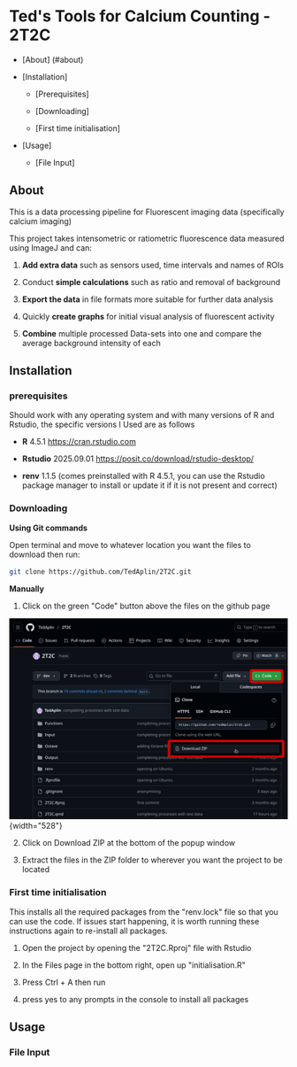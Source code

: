 # Ted's Tools for Calcium Counting - 2T2C

-   [About] (#about)

-   [Installation]

    -   [Prerequisites]

    -   [Downloading]

    -   [First time initialisation]

-   [Usage]

    -   [File Input]

## About

This is a data processing pipeline for Fluorescent imaging data (specifically calcium imaging)

This project takes intensometric or ratiometric fluorescence data measured using ImageJ and can:

1.  **Add extra data** such as sensors used, time intervals and names of ROIs

2.  Conduct **simple calculations** such as ratio and removal of background

3.  **Export the data** in file formats more suitable for further data analysis

4.  Quickly **create graphs** for initial visual analysis of fluorescent activity

5.  **Combine** multiple processed Data-sets into one and compare the average background intensity of each

## Installation

### prerequisites

Should work with any operating system and with many versions of R and Rstudio, the specific versions I Used are as follows

-   **R** 4.5.1 <https://cran.rstudio.com>

-   **Rstudio** 2025.09.01 <https://posit.co/download/rstudio-desktop/>

-   **renv** 1.1.5 (comes preinstalled with R 4.5.1, you can use the Rstudio package manager to install or update it if it is not present and correct)

### Downloading

**Using Git commands**

Open terminal and move to whatever location you want the files to download then run:

``` bash
git clone https://github.com/TedAplin/2T2C.git
```

**Manually**

1.  Click on the green "Code" button above the files on the github page

![](images/clipboard-2712904659.png){width="528"}

2.  Click on Download ZIP at the bottom of the popup window

3.  Extract the files in the ZIP folder to wherever you want the project to be located

### First time initialisation

This installs all the required packages from the "renv.lock" file so that you can use the code. If issues start happening, it is worth running these instructions again to re-install all packages.

1.  Open the project by opening the "2T2C.Rproj" file with Rstudio

2.  In the Files page in the bottom right, open up "initialisation.R"

3.  Press Ctrl + A then run

4.  press yes to any prompts in the console to install all packages

## Usage

### File Input
